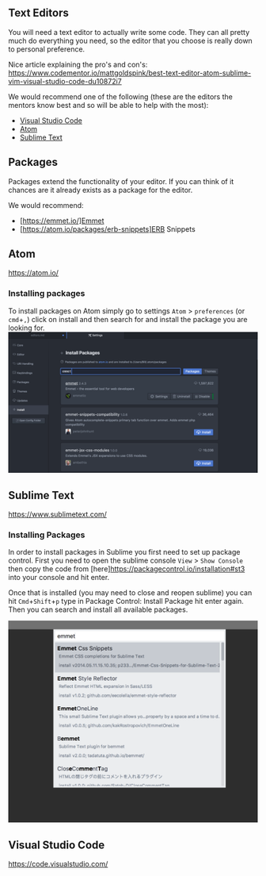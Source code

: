 ## Text Editors
You will need a text editor to actually write some code. They can all pretty much
do everything you need, so the editor that you choose is really down to personal
preference.

Nice article explaining the pro's and con's: https://www.codementor.io/mattgoldspink/best-text-editor-atom-sublime-vim-visual-studio-code-du10872i7

We would recommend one of the following (these are the editors the mentors know best and so will be able to help with the most):
- [Visual Studio Code](#visual-studio-code)
- [Atom](#atom)
- [Sublime Text](#sublime-text)

## Packages
Packages extend the functionality of your editor. If you can think of it chances are it already exists as a package for the editor.

We would recommend:
- [https://emmet.io/]Emmet
- [https://atom.io/packages/erb-snippets]ERB Snippets

## Atom
https://atom.io/
### Installing packages
To install packages on Atom simply go to settings `Atom` > `preferences` (or `cmd`+`,`) click on install and then search for and install the package you are looking for.
![Atom Packages](atom_packages.png)

## Sublime Text
https://www.sublimetext.com/
### Installing Packages
In order to install packages in Sublime you first need to set up package control. First you need to open the sublime console `View` > `Show Console` then copy the code from [here]https://packagecontrol.io/installation#st3 into your console and hit enter.

Once that is installed (you may need to close and reopen sublime) you can hit `Cmd`+`Shift`+`p` type in Package Control: Install Package hit enter again. Then you can search and install all available packages.

![Sublime Packages](sublime_packages.png)

## Visual Studio Code
https://code.visualstudio.com/
